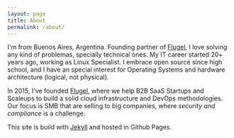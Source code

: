 ```yaml
---
layout: page
title: About
permalink: /about/
---
```


I'm from Buenos Aires, Argentina. Founding partner of
[Flugel](https://flugel.it), I love solving any kind of problemas, specially 
technical ones. My IT career started 20+ years ago, working as Linux Specialist.
I embrace open source since high school, and I have an special interest for
Operating Systems and hardware architecture (logical, not physical).

In 2015, I've founded [Flugel](https://flugel.it), where we help B2B SaaS
Startups and Scaleups to build a solid cloud infrastructure and DevOps
methodologies. Our focus is SMB that are selling to big companies, where
*security and compliance* is a challenge.

This site is build with [Jekyll](https://jekyllrb.com/) and hosted in Github
Pages.

